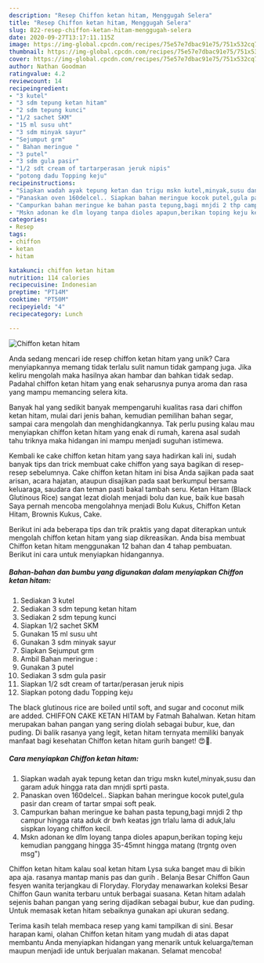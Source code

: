 ```yaml
---
description: "Resep Chiffon ketan hitam, Menggugah Selera"
title: "Resep Chiffon ketan hitam, Menggugah Selera"
slug: 822-resep-chiffon-ketan-hitam-menggugah-selera
date: 2020-09-27T13:17:11.115Z
image: https://img-global.cpcdn.com/recipes/75e57e7dbac91e75/751x532cq70/chiffon-ketan-hitam-foto-resep-utama.jpg
thumbnail: https://img-global.cpcdn.com/recipes/75e57e7dbac91e75/751x532cq70/chiffon-ketan-hitam-foto-resep-utama.jpg
cover: https://img-global.cpcdn.com/recipes/75e57e7dbac91e75/751x532cq70/chiffon-ketan-hitam-foto-resep-utama.jpg
author: Nathan Goodman
ratingvalue: 4.2
reviewcount: 14
recipeingredient:
- "3 kutel"
- "3 sdm tepung ketan hitam"
- "2 sdm tepung kunci"
- "1/2 sachet SKM"
- "15 ml susu uht"
- "3 sdm minyak sayur"
- "Sejumput grm"
- " Bahan meringue "
- "3 putel"
- "3 sdm gula pasir"
- "1/2 sdt cream of tartarperasan jeruk nipis"
- "potong dadu Topping keju"
recipeinstructions:
- "Siapkan wadah ayak tepung ketan dan trigu mskn kutel,minyak,susu dan garam aduk hingga rata dan mnjdi sprti pasta."
- "Panaskan oven 160delcel.. Siapkan bahan meringue kocok putel,gula pasir dan cream of tartar smpai soft peak."
- "Campurkan bahan meringue ke bahan pasta tepung,bagi mnjdi 2 thp campur hingga rata aduk dr bwh keatas jgn trlalu lama di aduk,lalu sispkan loyang chiffon kecil."
- "Mskn adonan ke dlm loyang tanpa dioles apapun,berikan toping keju kemudian panggang hingga 35-45mnt hingga matang (trgntg oven msg&#34;)"
categories:
- Resep
tags:
- chiffon
- ketan
- hitam

katakunci: chiffon ketan hitam 
nutrition: 114 calories
recipecuisine: Indonesian
preptime: "PT14M"
cooktime: "PT50M"
recipeyield: "4"
recipecategory: Lunch

---
```



![Chiffon ketan hitam](https://img-global.cpcdn.com/recipes/75e57e7dbac91e75/751x532cq70/chiffon-ketan-hitam-foto-resep-utama.jpg)

Anda sedang mencari ide resep chiffon ketan hitam yang unik? Cara menyiapkannya memang tidak terlalu sulit namun tidak gampang juga. Jika keliru mengolah maka hasilnya akan hambar dan bahkan tidak sedap. Padahal chiffon ketan hitam yang enak seharusnya punya aroma dan rasa yang mampu memancing selera kita.

Banyak hal yang sedikit banyak mempengaruhi kualitas rasa dari chiffon ketan hitam, mulai dari jenis bahan, kemudian pemilihan bahan segar, sampai cara mengolah dan menghidangkannya. Tak perlu pusing kalau mau menyiapkan chiffon ketan hitam yang enak di rumah, karena asal sudah tahu triknya maka hidangan ini mampu menjadi suguhan istimewa.

Kembali ke cake chiffon ketan hitam yang saya hadirkan kali ini, sudah banyak tips dan trick membuat cake chiffon yang saya bagikan di resep-resep sebelumnya. Cake chiffon ketan hitam ini bisa Anda sajikan pada saat arisan, acara hajatan, ataupun disajikan pada saat berkumpul bersama keluaraga, saudara dan teman pasti bakal tambah seru. Ketan Hitam (Black Glutinous Rice) sangat lezat diolah menjadi bolu dan kue, baik kue basah Saya pernah mencoba mengolahnya menjadi Bolu Kukus, Chiffon Ketan Hitam, Brownis Kukus, Cake.


Berikut ini ada beberapa tips dan trik praktis yang dapat diterapkan untuk mengolah chiffon ketan hitam yang siap dikreasikan. Anda bisa membuat Chiffon ketan hitam menggunakan 12 bahan dan 4 tahap pembuatan. Berikut ini cara untuk menyiapkan hidangannya.

<!--inarticleads1-->

##### Bahan-bahan dan bumbu yang digunakan dalam menyiapkan Chiffon ketan hitam:

1. Sediakan 3 kutel
1. Sediakan 3 sdm tepung ketan hitam
1. Sediakan 2 sdm tepung kunci
1. Siapkan 1/2 sachet SKM
1. Gunakan 15 ml susu uht
1. Gunakan 3 sdm minyak sayur
1. Siapkan Sejumput grm
1. Ambil  Bahan meringue :
1. Gunakan 3 putel
1. Sediakan 3 sdm gula pasir
1. Siapkan 1/2 sdt cream of tartar/perasan jeruk nipis
1. Siapkan potong dadu Topping keju


The black glutinous rice are boiled until soft, and sugar and coconut milk are added. CHIFFON CAKE KETAN HITAM by Fatmah Bahalwan. Ketan hitam merupakan bahan pangan yang sering diolah sebagai bubur, kue, dan puding. Di balik rasanya yang legit, ketan hitam ternyata memiliki banyak manfaat bagi kesehatan Chiffon ketan hitam gurih banget! 😍🖤. 

<!--inarticleads2-->

##### Cara menyiapkan Chiffon ketan hitam:

1. Siapkan wadah ayak tepung ketan dan trigu mskn kutel,minyak,susu dan garam aduk hingga rata dan mnjdi sprti pasta.
1. Panaskan oven 160delcel.. Siapkan bahan meringue kocok putel,gula pasir dan cream of tartar smpai soft peak.
1. Campurkan bahan meringue ke bahan pasta tepung,bagi mnjdi 2 thp campur hingga rata aduk dr bwh keatas jgn trlalu lama di aduk,lalu sispkan loyang chiffon kecil.
1. Mskn adonan ke dlm loyang tanpa dioles apapun,berikan toping keju kemudian panggang hingga 35-45mnt hingga matang (trgntg oven msg&#34;)


Chiffon ketan hitam kalau soal ketan hitam Lysa suka banget mau di bikin apa aja. rasanya mantap manis pas dan gurih . Belanja Besar Chiffon Gaun fesyen wanita terjangkau di Floryday. Floryday menawarkan koleksi Besar Chiffon Gaun wanita terbaru untuk berbagai suasana. Ketan hitam adalah sejenis bahan pangan yang sering dijadikan sebagai bubur, kue dan puding. Untuk memasak ketan hitam sebaiknya gunakan api ukuran sedang. 

Terima kasih telah membaca resep yang kami tampilkan di sini. Besar harapan kami, olahan Chiffon ketan hitam yang mudah di atas dapat membantu Anda menyiapkan hidangan yang menarik untuk keluarga/teman maupun menjadi ide untuk berjualan makanan. Selamat mencoba!
